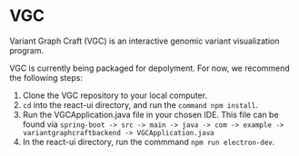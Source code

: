 # VGC
Variant Graph Craft (VGC) is an interactive genomic variant visualization program.

VGC is currently being packaged for depolyment. For now, we recommend the following steps:

1. Clone the VGC repository to your local computer. 
2. `cd` into the react-ui directory, and run the `command npm install`.
3. Run the VGCApplication.java file in your chosen IDE. This file can be found via `spring-boot -> src -> main -> java -> com -> example -> variantgraphcraftbackend -> VGCApplication.java`
4. In the react-ui directory, run the commmand `npm run electron-dev`. 
